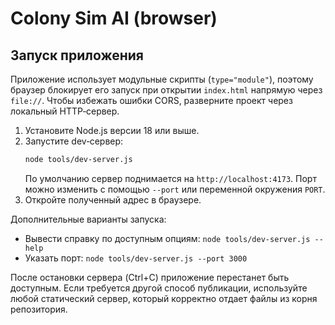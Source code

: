 # Colony Sim AI (browser)

## Запуск приложения

Приложение использует модульные скрипты (`type="module"`), поэтому браузер блокирует его запуск при открытии `index.html` напрямую через `file://`. Чтобы избежать ошибки CORS, разверните проект через локальный HTTP‑сервер.

1. Установите Node.js версии 18 или выше.
2. Запустите dev‑сервер:
   ```bash
   node tools/dev-server.js
   ```
   По умолчанию сервер поднимается на `http://localhost:4173`. Порт можно изменить с помощью `--port` или переменной окружения `PORT`.
3. Откройте полученный адрес в браузере.

Дополнительные варианты запуска:

- Вывести справку по доступным опциям: `node tools/dev-server.js --help`
- Указать порт: `node tools/dev-server.js --port 3000`

После остановки сервера (Ctrl+C) приложение перестанет быть доступным. Если требуется другой способ публикации, используйте любой статический сервер, который корректно отдает файлы из корня репозитория.
